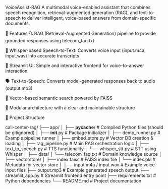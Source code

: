  VoiceAssist-RAG
A multimodal voice-enabled assistant that combines speech recognition, retrieval-augmented generation (RAG), and text-to-speech to deliver intelligent, voice-based answers from domain-specific documents.

🚀 Features
🔍 RAG (Retrieval-Augmented Generation) pipeline to provide grounded responses using telecom_faq.txt

🎤 Whisper-based Speech-to-Text: Converts voice input (input.m4a, input.wav) into accurate transcripts

💬 Streamlit UI: Simple and interactive frontend for voice-to-answer interaction

🗣️ Text-to-Speech: Converts model-generated responses back to audio (output.mp3)

🧠 Vector-based semantic search powered by FAISS

📁 Modular architecture with a clear and maintainable structure

📁 Project Structure

call-center-rag/
├── app/
│   ├── __pycache__/           # Compiled Python files (should be gitignored)
│   ├── __init__.py            # Package initializer
│   ├── demo_runner.py         # Example pipeline runner
│   ├── embed_store.py         # Vector DB creation & loading
│   ├── rag_pipeline.py        # Main RAG orchestration logic
│   ├── text_to_speech.py      # TTS functionality
│   └── whisper_stt.py         # STT using Whisper
│
├── data/
│   └── telecom_faq.txt        # Domain knowledge source
│
├── vectorstore/
│   ├── index.faiss            # FAISS index file
│   └── index.pkl              # Metadata for vector store
│
├── input.m4a / input.wav      # Example voice input files
├── output.mp3                 # Example generated speech output
├── streamlit_app.py           # Streamlit frontend entry point
├── requirements.txt           # Python dependencies
└── README.md                  # Project documentation
